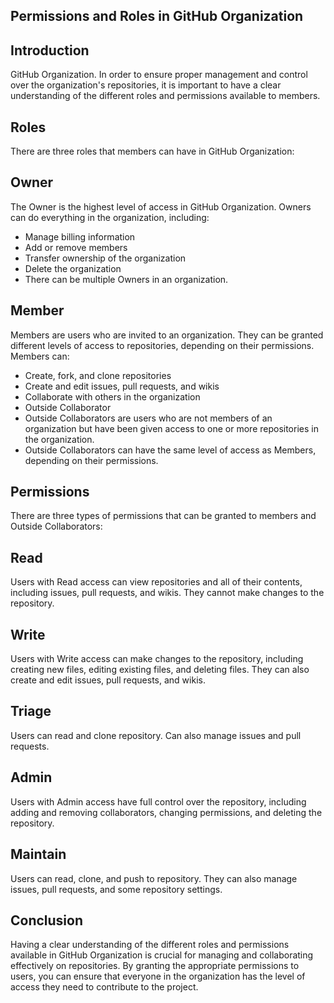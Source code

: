 ## Permissions and Roles in GitHub Organization
## Introduction
GitHub Organization. In order to ensure proper management and control over the organization's repositories, it is important to have a clear understanding of the different roles and permissions available to members.

## Roles
There are three roles that members can have in GitHub Organization:

## Owner
The Owner is the highest level of access in GitHub Organization. Owners can do everything in the organization, including:

+ Manage billing information
+ Add or remove members
+ Transfer ownership of the organization
+ Delete the organization
+ There can be multiple Owners in an organization.

## Member
Members are users who are invited to an organization. They can be granted different levels of access to repositories, depending on their permissions. Members can:

+ Create, fork, and clone repositories
+ Create and edit issues, pull requests, and wikis
+ Collaborate with others in the organization
+ Outside Collaborator
+ Outside Collaborators are users who are not members of an organization but have been given access to one or more repositories in the organization.   
+ Outside Collaborators can have the same level of access as Members, depending on their permissions.

## Permissions
There are three types of permissions that can be granted to members and Outside Collaborators:

## Read
Users with Read access can view repositories and all of their contents, including issues, pull requests, and wikis. They cannot make changes to the repository.

## Write
Users with Write access can make changes to the repository, including creating new files, editing existing files, and deleting files. They can also create and edit issues, pull requests, and wikis.

## Triage
Users can read and clone repository. Can also manage issues and pull requests.

## Admin
Users with Admin access have full control over the repository, including adding and removing collaborators, changing permissions, and deleting the repository.

## Maintain
Users can read, clone, and push to repository. They can also manage issues, pull requests, and some repository settings.

## Conclusion
Having a clear understanding of the different roles and permissions available in GitHub Organization is crucial for managing and collaborating effectively on repositories. By granting the appropriate permissions to users, you can ensure that everyone in the organization has the level of access they need to contribute to the project.